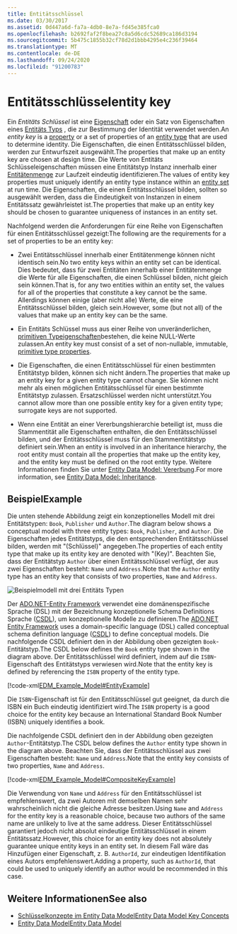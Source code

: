 ```yaml
---
title: Entitätsschlüssel
ms.date: 03/30/2017
ms.assetid: 0d447a6d-fa7a-4db0-8e7a-fd45e385fca0
ms.openlocfilehash: b2692faf2f8bea27c8a5d6cdc52689ca186d3194
ms.sourcegitcommit: 5b475c1855b32cf78d2d1bbb4295e4c236f39464
ms.translationtype: MT
ms.contentlocale: de-DE
ms.lasthandoff: 09/24/2020
ms.locfileid: "91200783"
---
```

# <a name="entity-key"></a><span data-ttu-id="2804f-102">Entitätsschlüssel</span><span class="sxs-lookup"><span data-stu-id="2804f-102">entity key</span></span>

<span data-ttu-id="2804f-103">Ein *Entitäts Schlüssel* ist eine [Eigenschaft](property.md) oder ein Satz von Eigenschaften eines [Entitäts Typs](entity-type.md) , die zur Bestimmung der Identität verwendet werden.</span><span class="sxs-lookup"><span data-stu-id="2804f-103">An *entity key* is a [property](property.md) or a set of properties of an [entity type](entity-type.md) that are used to determine identity.</span></span> <span data-ttu-id="2804f-104">Die Eigenschaften, die einen Entitätsschlüssel bilden, werden zur Entwurfszeit ausgewählt.</span><span class="sxs-lookup"><span data-stu-id="2804f-104">The properties that make up an entity key are chosen at design time.</span></span> <span data-ttu-id="2804f-105">Die Werte von Entitäts Schlüsseleigenschaften müssen eine Entitätstyp Instanz innerhalb einer [Entitätenmenge](entity-set.md) zur Laufzeit eindeutig identifizieren.</span><span class="sxs-lookup"><span data-stu-id="2804f-105">The values of entity key properties must uniquely identify an entity type instance within an [entity set](entity-set.md) at run time.</span></span> <span data-ttu-id="2804f-106">Die Eigenschaften, die einen Entitätsschlüssel bilden, sollten so ausgewählt werden, dass die Eindeutigkeit von Instanzen in einem Entitätssatz gewährleistet ist.</span><span class="sxs-lookup"><span data-stu-id="2804f-106">The properties that make up an entity key should be chosen to guarantee uniqueness of instances in an entity set.</span></span>  
  
 <span data-ttu-id="2804f-107">Nachfolgend werden die Anforderungen für eine Reihe von Eigenschaften für einen Entitätsschlüssel gezeigt:</span><span class="sxs-lookup"><span data-stu-id="2804f-107">The following are the requirements for a set of properties to be an entity key:</span></span>  
  
- <span data-ttu-id="2804f-108">Zwei Entitätsschlüssel innerhalb einer Entitätenmenge können nicht identisch sein.</span><span class="sxs-lookup"><span data-stu-id="2804f-108">No two entity keys within an entity set can be identical.</span></span> <span data-ttu-id="2804f-109">Dies bedeutet, dass für zwei Entitäten innerhalb einer Entitätenmenge die Werte für alle Eigenschaften, die einen Schlüssel bilden, nicht gleich sein können.</span><span class="sxs-lookup"><span data-stu-id="2804f-109">That is, for any two entities within an entity set, the values for all of the properties that constitute a key cannot be the same.</span></span> <span data-ttu-id="2804f-110">Allerdings können einige (aber nicht alle) Werte, die eine Entitätsschlüssel bilden, gleich sein.</span><span class="sxs-lookup"><span data-stu-id="2804f-110">However, some (but not all) of the values that make up an entity key can be the same.</span></span>  
  
- <span data-ttu-id="2804f-111">Ein Entitäts Schlüssel muss aus einer Reihe von unveränderlichen, [primitiven Typeigenschaften](entity-data-model-primitive-data-types.md)bestehen, die keine NULL-Werte zulassen.</span><span class="sxs-lookup"><span data-stu-id="2804f-111">An entity key must consist of a set of non-nullable, immutable, [primitive type properties](entity-data-model-primitive-data-types.md).</span></span>  
  
- <span data-ttu-id="2804f-112">Die Eigenschaften, die einen Entitätsschlüssel für einen bestimmten Entitätstyp bilden, können sich nicht ändern.</span><span class="sxs-lookup"><span data-stu-id="2804f-112">The properties that make up an entity key for a given entity type cannot change.</span></span> <span data-ttu-id="2804f-113">Sie können nicht mehr als einen möglichen Entitätsschlüssel für einen bestimmte Entitätstyp zulassen. Ersatzschlüssel werden nicht unterstützt.</span><span class="sxs-lookup"><span data-stu-id="2804f-113">You cannot allow more than one possible entity key for a given entity type; surrogate keys are not supported.</span></span>  
  
- <span data-ttu-id="2804f-114">Wenn eine Entität an einer Vererbungshierarchie beteiligt ist, muss die Stammentität alle Eigenschaften enthalten, die den Entitätsschlüssel bilden, und der Entitätsschlüssel muss für den Stammentitätstyp definiert sein.</span><span class="sxs-lookup"><span data-stu-id="2804f-114">When an entity is involved in an inheritance hierarchy, the root entity must contain all the properties that make up the entity key, and the entity key must be defined on the root entity type.</span></span> <span data-ttu-id="2804f-115">Weitere Informationen finden Sie unter [Entity Data Model: Vererbung](entity-data-model-inheritance.md).</span><span class="sxs-lookup"><span data-stu-id="2804f-115">For more information, see [Entity Data Model: Inheritance](entity-data-model-inheritance.md).</span></span>  
  
## <a name="example"></a><span data-ttu-id="2804f-116">Beispiel</span><span class="sxs-lookup"><span data-stu-id="2804f-116">Example</span></span>  

 <span data-ttu-id="2804f-117">Die unten stehende Abbildung zeigt ein konzeptionelles Modell mit drei Entitätstypen: `Book`, `Publisher` und `Author`.</span><span class="sxs-lookup"><span data-stu-id="2804f-117">The diagram below shows a conceptual model with three entity types: `Book`, `Publisher`, and `Author`.</span></span> <span data-ttu-id="2804f-118">Die Eigenschaften jedes Entitätstyps, die den entsprechenden Entitätsschlüssel bilden, werden mit "(Schlüssel)" angegeben.</span><span class="sxs-lookup"><span data-stu-id="2804f-118">The properties of each entity type that make up its entity key are denoted with "(Key)".</span></span> <span data-ttu-id="2804f-119">Beachten Sie, dass der Entitätstyp `Author` über einen Entitätsschlüssel verfügt, der aus zwei Eigenschaften besteht: `Name` und `Address`.</span><span class="sxs-lookup"><span data-stu-id="2804f-119">Note that the `Author` entity type has an entity key that consists of two properties, `Name` and `Address`.</span></span>  
  
 ![Beispielmodell mit drei Entitäts Typen](./media/entity-key/example-model-three-entity-types.gif)  
  
 <span data-ttu-id="2804f-121">Der [ADO.NET-Entity Framework](./ef/index.md) verwendet eine domänenspezifische Sprache (DSL) mit der Bezeichnung konzeptionelle Schema Definitions Sprache ([CSDL](/ef/ef6/modeling/designer/advanced/edmx/csdl-spec)), um konzeptionelle Modelle zu definieren.</span><span class="sxs-lookup"><span data-stu-id="2804f-121">The [ADO.NET Entity Framework](./ef/index.md) uses a domain-specific language (DSL) called conceptual schema definition language ([CSDL](/ef/ef6/modeling/designer/advanced/edmx/csdl-spec)) to define conceptual models.</span></span> <span data-ttu-id="2804f-122">Die nachfolgende CSDL definiert den in der Abbildung oben gezeigten `Book`-Entitätstyp.</span><span class="sxs-lookup"><span data-stu-id="2804f-122">The CSDL below defines the `Book` entity type shown in the diagram above.</span></span> <span data-ttu-id="2804f-123">Der Entitätsschlüssel wird definiert, indem auf die `ISBN`-Eigenschaft des Entitätstyps verwiesen wird.</span><span class="sxs-lookup"><span data-stu-id="2804f-123">Note that the entity key is defined by referencing the `ISBN` property of the entity type.</span></span>  
  
 [!code-xml[EDM_Example_Model#EntityExample](../../../../samples/snippets/xml/VS_Snippets_Data/edm_example_model/xml/books.edmx#entityexample)]  
  
 <span data-ttu-id="2804f-124">Die `ISBN`-Eigenschaft ist für den Entitätsschlüssel gut geeignet, da durch die ISBN ein Buch eindeutig identifiziert wird.</span><span class="sxs-lookup"><span data-stu-id="2804f-124">The `ISBN` property is a good choice for the entity key because an International Standard Book Number (ISBN) uniquely identifies a book.</span></span>  
  
 <span data-ttu-id="2804f-125">Die nachfolgende CSDL definiert den in der Abbildung oben gezeigten `Author`-Entitätstyp.</span><span class="sxs-lookup"><span data-stu-id="2804f-125">The CSDL below defines the `Author` entity type shown in the diagram above.</span></span> <span data-ttu-id="2804f-126">Beachten Sie, dass der Entitätsschlüssel aus zwei Eigenschaften besteht: `Name` und `Address`.</span><span class="sxs-lookup"><span data-stu-id="2804f-126">Note that the entity key consists of two properties, `Name` and `Address`.</span></span>  
  
 [!code-xml[EDM_Example_Model#CompositeKeyExample](../../../../samples/snippets/xml/VS_Snippets_Data/edm_example_model/xml/books.edmx#compositekeyexample)]  
  
 <span data-ttu-id="2804f-127">Die Verwendung von `Name` und `Address` für den Entitätsschlüssel ist empfehlenswert, da zwei Autoren mit demselben Namen sehr wahrscheinlich nicht die gleiche Adresse besitzen.</span><span class="sxs-lookup"><span data-stu-id="2804f-127">Using `Name` and `Address` for the entity key is a reasonable choice, because two authors of the same name are unlikely to live at the same address.</span></span> <span data-ttu-id="2804f-128">Dieser Entitätsschlüssel garantiert jedoch nicht absolut eindeutige Entitätsschlüssel in einem Entitätssatz.</span><span class="sxs-lookup"><span data-stu-id="2804f-128">However, this choice for an entity key does not absolutely guarantee unique entity keys in an entity set.</span></span> <span data-ttu-id="2804f-129">In diesem Fall wäre das Hinzufügen einer Eigenschaft, z. B. `AuthorId`, zur eindeutigen Identifikation eines Autors empfehlenswert.</span><span class="sxs-lookup"><span data-stu-id="2804f-129">Adding a property, such as `AuthorId`, that could be used to uniquely identify an author would be recommended in this case.</span></span>  
  
## <a name="see-also"></a><span data-ttu-id="2804f-130">Weitere Informationen</span><span class="sxs-lookup"><span data-stu-id="2804f-130">See also</span></span>

- [<span data-ttu-id="2804f-131">Schlüsselkonzepte im Entity Data Model</span><span class="sxs-lookup"><span data-stu-id="2804f-131">Entity Data Model Key Concepts</span></span>](entity-data-model-key-concepts.md)
- [<span data-ttu-id="2804f-132">Entity Data Model</span><span class="sxs-lookup"><span data-stu-id="2804f-132">Entity Data Model</span></span>](entity-data-model.md)
